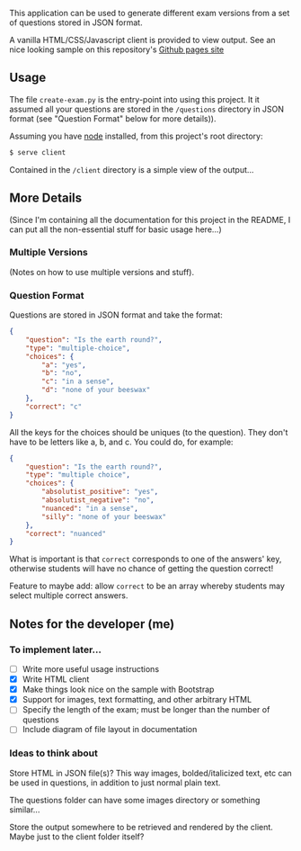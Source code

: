 This application can be used to generate different exam versions from a set of
questions stored in JSON format.

A vanilla HTML/CSS/Javascript client is provided to view output. See an nice
looking sample on this repository's [Github pages
site](https://captainalan.github.io/exam-version-generator) 

## Usage

The file `create-exam.py` is the entry-point into using this project. It it
assumed all your questions are stored in the `/questions` directory in JSON
format (see "Question Format" below for more details)).

Assuming you have [node](https://nodejs.org) installed, from this project's root
directory:

```bash 
$ serve client 
```

Contained in the `/client` directory is a simple view of the output...

## More Details

(Since I'm containing all the documentation for this project in the README, I
can put all the non-essential stuff for basic usage here...)

### Multiple Versions

(Notes on how to use multiple versions and stuff).

### Question Format

Questions are stored in JSON format and take the format:

```json
{
    "question": "Is the earth round?",
    "type": "multiple-choice",
    "choices": {
        "a": "yes",
        "b": "no",
        "c": "in a sense",
        "d": "none of your beeswax"
    },
    "correct": "c"
}
```

All the keys for the choices should be uniques (to the question). They don't
have to be letters like a, b, and c. You could do, for example:

```json
{
    "question": "Is the earth round?",
    "type": "multiple choice",
    "choices": {
        "absolutist_positive": "yes",
        "absolutist_negative": "no",
        "nuanced": "in a sense",
        "silly": "none of your beeswax"
    },
    "correct": "nuanced"
}
```

What is important is that `correct` corresponds to one of the answers' key,
otherwise students will have no chance of getting the question correct!

Feature to maybe add: allow `correct` to be an array whereby students may select
multiple correct answers.


## Notes for the developer (me)

### To implement later...

- [ ] Write more useful usage instructions
- [x] Write HTML client
- [x] Make things look nice on the sample with Bootstrap
- [x] Support for images, text formatting, and other arbitrary HTML
- [ ] Specify the length of the exam; must be longer than the number of questions
- [ ] Include diagram of file layout in documentation

### Ideas to think about

Store HTML in JSON file(s)? This way images, bolded/italicized text, etc can be
used in questions, in addition to just normal plain text.

The questions folder can have some images directory or something similar...

Store the output somewhere to be retrieved and rendered by the client. Maybe
just to the client folder itself?

